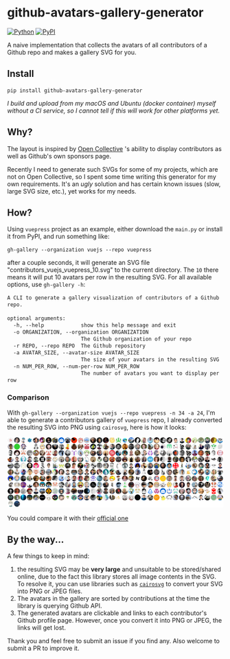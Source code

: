 # github-avatars-gallery-generator

[![Python](https://img.shields.io/badge/Python-3.8%2B-blue?style=flat-square&logo=python)]()
[![PyPI](https://img.shields.io/pypi/v/github-avatars-gallery-generator?style=flat-square)](https://pypi.org/project/github-avatars-gallery-generator/)

A naive implementation that collects the avatars of all contributors of a Github repo and makes a gallery SVG for you.

## Install

```
pip install github-avatars-gallery-generator
```

_I build and upload from my macOS and Ubuntu (docker container) myself without a CI service, so
I cannot tell if this will work for other platforms yet._

## Why?

The layout is inspired by [Open Collective](https://opencollective.com) 's ability to display contributors as well as Github's own sponsors page.

Recently I need to generate such SVGs for some of my projects, which are not on Open Collective, so I spent some time writing this generator for my own requirements. It's an _ugly_ solution and has certain known issues (slow, large SVG size, etc.), yet works for my needs.

## How?

Using `vuepress` project as an example, either download the `main.py` or install it from PyPI, and run something like:

```
gh-gallery --organization vuejs --repo vuepress
```

after a couple seconds, it will generate an SVG file "contributors_vuejs_vuepress_10.svg" to the current directory. The `10` there means it will put 10 avatars
per row in the resulting SVG. For all available options, use `gh-gallery -h`:

```
A CLI to generate a gallery visualization of contributors of a Github repo.

optional arguments:
  -h, --help            show this help message and exit
  -o ORGANIZATION, --organization ORGANIZATION
                        The Github organization of your repo
  -r REPO, --repo REPO  The Github repository
  -a AVATAR_SIZE, --avatar-size AVATAR_SIZE
                        The size of your avatars in the resulting SVG
  -n NUM_PER_ROW, --num-per-row NUM_PER_ROW
                        The number of avatars you want to display per row
```

### Comparison

With `gh-gallery --organization vuejs --repo vuepress -n 34 -a 24`, I'm
 able to generate a contributors gallery of `vuepress` repo,
I already converted the resulting SVG into PNG using `cairosvg`, here is how it looks:

![](./misc/contributors_vuejs_vuepress_34.png)

You could compare it with their [official one](https://github.com/vuejs/vuepress#code-contributors)

## By the way...

A few things to keep in mind:

1. the resulting SVG may be **very large** and unsuitable
to be stored/shared online, due to the fact this library stores all image contents in the SVG. To resolve it,
you can use libraries such as [`cairosvg`](https://cairosvg.org/documentation/) to convert your SVG into PNG or JPEG files.
2. The avatars in the gallery are sorted by contributions at the time
the library is querying Github API.
3. The generated avatars are clickable and links to each contributor's Github
profile page. However, once you convert it into PNG or JPEG, the links
will get lost.

Thank you and feel free to submit an issue if you find any. Also welcome to submit a PR to improve it.
